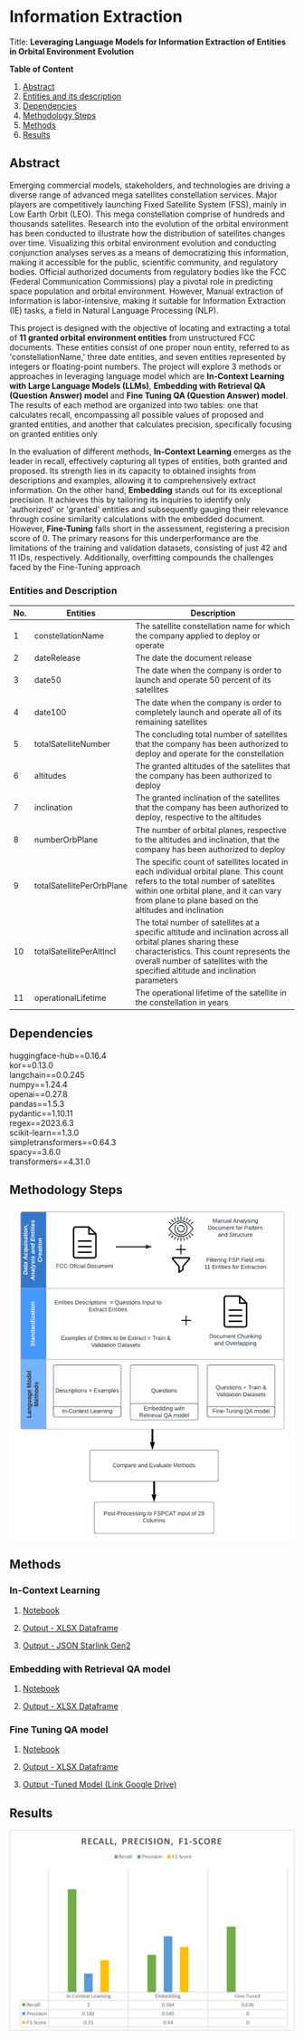 # Information Extraction

 Title: **Leveraging Language Models for Information Extraction of Entities in Orbital Environment Evolution**
 
 **Table of Content**
 1. [Abstract](https://github.com/AlinZohari/InformationExtraction?tab=readme-ov-file#abstract)
 2. [Entities and its description](https://github.com/AlinZohari/InformationExtraction?tab=readme-ov-file#entities-and-description)
 3. [Dependencies](https://github.com/AlinZohari/InformationExtraction?tab=readme-ov-file#dependencies)
 4. [Methodology Steps](https://github.com/AlinZohari/InformationExtraction?tab=readme-ov-file#methodology-steps)
 5. [Methods](https://github.com/AlinZohari/InformationExtraction?tab=readme-ov-file#methods)
 6. [Results](https://github.com/AlinZohari/InformationExtraction?tab=readme-ov-file#results)
    
## Abstract
Emerging commercial models, stakeholders, and technologies are driving a diverse range of advanced mega satellites constellation services. Major players are competitively launching Fixed Satellite System (FSS), mainly in Low Earth Orbit (LEO). This mega constellation comprise of hundreds and thousands satellites.
Research into the evolution of the orbital environment has been conducted to illustrate how the distribution of satellites changes over time. Visualizing this orbital environment evolution and conducting conjunction analyses serves as a means of democratizing this information, making it accessible for the public, scientific community, and regulatory bodies. 
Official authorized documents from regulatory bodies like the FCC (Federal Communication Commissions) play a pivotal role in predicting space population and orbital environment. However, Manual extraction of information is labor-intensive, making it suitable for Information Extraction (IE) tasks, a field in Natural Language Processing (NLP).

This project is designed with the objective of locating and extracting a total of **11 granted orbital environment entities** from unstructured FCC documents. These entities consist of one proper noun entity, referred to as 'constellationName,' three date entities, and seven entities represented by integers or floating-point numbers.
The project will explore 3 methods or approaches in leveraging language model which are **In-Context Learning with Large Language Models (LLMs)**, **Embedding with Retrieval QA (Question Answer) model** and **Fine Tuning QA (Question Answer) model**. The results of each method are organized into two tables: one that calculates recall, encompassing all possible values of proposed and granted entities, and another that calculates precision, specifically focusing on granted entities only

In the evaluation of different methods, **In-Context Learning** emerges as the leader in recall, effectively capturing all types of entities, both granted and proposed. Its strength lies in its capacity to obtained insights from descriptions and examples, allowing it to comprehensively extract information. On the other hand, **Embedding** stands out for its exceptional precision. It achieves this by tailoring its inquiries to identify only 'authorized' or 'granted' entities and subsequently gauging their relevance through cosine similarity calculations with the embedded document. However, **Fine-Tuning** falls short in the assessment, registering a precision score of 0. The primary reasons for this underperformance are the limitations of the training and validation datasets, consisting of just 42 and 11 IDs, respectively. Additionally, overfitting compounds the challenges faced by the Fine-Tuning approach

### Entities and Description
| No. | Entities | Description |
| --------------- | --------------- | --------------- |
| 1    | constellationName    | The satellite constellation name for which the company applied to deploy or operate    |
| 2   | dateRelease    | The date the document release     |
| 3   | date50    | The date when the company is order to launch and operate 50 percent of its satellites     |
| 4   | date100   | The date when the company is order to completely launch and operate all of its remaining satellites     |
| 5    | totalSatelliteNumber     | The concluding total number of satellites that the company has been authorized to deploy and operate for the constellation     |
| 6    | altitudes    | The granted altitudes of the satellites that the company has been authorized to deploy    |
| 7    | inclination     | The granted inclination of the satellites that the company has been authorized to deploy, respective to the altitudes     |
| 8    | numberOrbPlane     | The number of orbital planes, respective to the altitudes and inclination, that the company has been authorized to deploy     |
| 9    | totalSatellitePerOrbPlane     | The specific count of satellites located in each individual orbital plane. This count refers to the total number of satellites within one orbital plane, and it can vary from plane to plane based on the altitudes and inclination    |
| 10   | totalSatellitePerAltIncl   | The total number of satellites at a specific altitude and inclination across all orbital planes sharing these characteristics. This count represents the overall number of satellites with the specified altitude and inclination parameters   |
| 11   | operationalLifetime   | The operational lifetime of the satellite in the constellation in years    |


## Dependencies
huggingface-hub==0.16.4 <br>
kor==0.13.0<br>
langchain==0.0.245<br>
numpy==1.24.4<br>
openai==0.27.8<br>
pandas==1.5.3<br>
pydantic==1.10.11<br>
regex==2023.6.3<br>
scikit-learn==1.3.0<br>
simpletransformers==0.64.3<br>
spacy==3.6.0<br>
transformers==4.31.0


## Methodology Steps
![Alt text](data/image/image.png)

## Methods
### In-Context Learning
1. [Notebook](https://github.com/AlinZohari/InformationExtraction/blob/main/001_InContext_Learning.ipynb)

2. [Output - XLSX Dataframe](https://github.com/AlinZohari/InformationExtraction/blob/main/001_InContext_Learning.ipynb)

3. [Output - JSON Starlink Gen2](https://github.com/AlinZohari/InformationExtraction/blob/main/output/Gen2_Starlink_gpt-3.5-turbo_data.json)

### Embedding with Retrieval QA model
1. [Notebook](https://github.com/AlinZohari/InformationExtraction/blob/main/002_Embedding.ipynb)

2. [Output - XLSX Dataframe](https://github.com/AlinZohari/InformationExtraction/blob/main/output/embedding_gen2_results.xlsx)


### Fine Tuning QA model
1. [Notebook](https://github.com/AlinZohari/InformationExtraction/blob/main/003_SQuAD_TuneQAmodel.ipynb)

2. [Output - XLSX Dataframe](https://github.com/AlinZohari/InformationExtraction/blob/main/output/tuned_gen2.xlsx)

3. [Output -Tuned Model (Link Google Drive)](https://drive.google.com/drive/folders/16RcXBTkrHYmvM0Xu4-X0b8mMT-LyJHN8?usp=sharing)

## Results
![Alt text](data/image/image-1.png)
